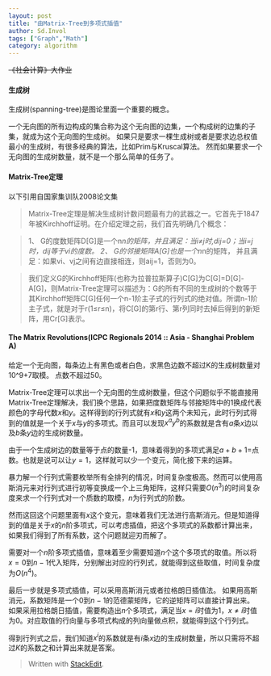 ```yaml
---
layout: post
title: "由Matrix-Tree到多项式插值"
author: Sd.Invol
tags: ["Graph","Math"]
category: algorithm
---
```


<del>《社会计算》大作业</del>

#### 生成树

生成树(spanning-tree)是图论里面一个重要的概念。

一个无向图的所有边构成的集合称为这个无向图的边集，一个构成树的边集的子集，就成为这个无向图的生成树。
如果只是要求一棵生成树或者是要求边总权值最小的生成树，有很多经典的算法，比如Prim与Kruscal算法。
然而如果要求一个无向图的生成树数量，就不是一个那么简单的任务了。

#### Matrix-Tree定理

以下引用自国家集训队2008论文集

> Matrix-Tree定理是解决生成树计数问题最有力的武器之一。它首先于1847年被Kirchhoff证明。在介绍定理之前，我们首先明确几个概念：

>1、	G的度数矩阵D[G]是一个n*n的矩阵，并且满足：当i≠j时,dij=0；当i=j时，dij等于vi的度数。
2、	G的邻接矩阵A[G]也是一个n*n的矩阵， 并且满足：如果vi、vj之间有边直接相连，则aij=1，否则为0。

>我们定义G的Kirchhoff矩阵(也称为拉普拉斯算子)C[G]为C[G]=D[G]-A[G]，则Matrix-Tree定理可以描述为：G的所有不同的生成树的个数等于其Kirchhoff矩阵C[G]任何一个n-1阶主子式的行列式的绝对值。所谓n-1阶主子式，就是对于r(1≤r≤n)，将C[G]的第r行、第r列同时去掉后得到的新矩阵，用Cr[G]表示。

#### The Matrix Revolutions(ICPC Regionals 2014 :: Asia - Shanghai Problem A)
给定一个无向图，每条边上有黑色或者白色，求黑色边数不超过K的生成树数量对10^9+7取模。
点数不超过50。

Matrix-Tree定理可以求出一个无向图的生成树数量，但这个问题似乎不能直接用Matrix-Tree定理解决，我们换个思路，如果把度数矩阵与邻接矩阵中的1换成代表颜色的字母代数$x$和$y$。这样得到的行列式就有$x$和$y$这两个未知元，此时行列式得到的值就是一个关于$x$与$y$的多项式。而且可以发现${x}^{a}{y}^{b}$的系数就是含有$a$条$x$边以及$b$条$y$边的生成树数量。

由于一个生成树边的数量等于点的数量-1，意味着得到的多项式满足$a+b+1=$点数。也就是说可以让$y=1$，这样就可以少一个变元，简化接下来的运算。

暴力解一个行列式需要枚举所有全排列的情况，时间复杂度极高。然而可以使用高斯消元来对行列式进行初等变换成一个上三角矩阵，这样只需要$O(n^3)$的时间复杂度来求一个行列式对一个质数的取模，$n$为行列式的阶数。

然而这回这个问题里面有$x$这个变元，意味着我们无法进行高斯消元。但是知道得到的值是关于$x$的$n$阶多项式，可以考虑插值，把这个多项式的系数都计算出来，如果我们得到了所有系数，这个问题就迎刃而解了。

需要对一个$n$阶多项式插值，意味着至少需要知道$n$个这个多项式的取值。所以将$x=0$到$n-1$代入矩阵，分别解出对应的行列式，就能得到这些取值，时间复杂度为$O(n^4)$。

最后一步就是多项式插值，可以采用高斯消元或者拉格朗日插值法。
如果用高斯消元，系数矩阵是一个$0$到$n-1$的范德蒙矩阵，它的逆矩阵可以直接计算出来。
如果采用拉格朗日插值，需要构造出$n$个多项式，满足当$x=i$时值为$1$，$x\neq i$时值为$0$。对应取值的行向量与多项式构成的列向量做点积，就能得到这个行列式。

得到行列式之后，我们知道$x^i$的系数就是有$i$条$x$边的生成树数量，所以只需将不超过$K$的系数之和计算出来就是答案。


> Written with [StackEdit](https://stackedit.io/).
